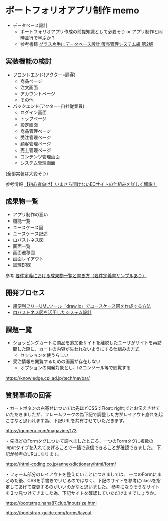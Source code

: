 # ポートフォリオアプリ制作 memo

- データベース設計
  - ポートフォリオアプリ作成の前提知識として必要そう or アプリ制作と同時並行で学ぶか？
  - 参考書籍 [グラス片手にデータベース設計 販売管理システム編 第2版](https://www.amazon.co.jp/gp/product/B01BLCJ9B6/ref=dbs_a_def_rwt_hsch_vapi_tkin_p1_i1)

## 実装機能の検討

- フロントエンド(アクター=顧客)
  - 商品ページ
  - 注文画面
  - アカウントページ
  - その他
- バックエンド(アクター=自社従業員)
  - ログイン画面
  - トップページ
  - 設定画面
  - 商品管理ページ
  - 受注管理ページ
  - 顧客管理ページ
  - 売上管理ページ
  - コンテンツ管理画面
  - システム管理画面

(全部実装は大変そう)

参考情報
[【初心者向け】いまさら聞けないECサイトの仕組みを詳しく解説！](https://ec-force.com/blog/cart_019)

## 成果物一覧

- アプリ制作の狙い
- 機能一覧
- ユースケース図
- ユースケース記述
- ロバストネス図
- 画面一覧
- 画面遷移図
- 画面レイアウト
- 論理ER図

参考
[要件定義における成果物一覧と書き方（要件定義書サンプルあり）](https://pm-rasinban.com/rd-write)

## 開発プロセス

- [超便利フリーUMLツール「draw.io」でユースケース図を作成する方法](https://medium-company.com/%E3%83%A6%E3%83%BC%E3%82%B9%E3%82%B1%E3%83%BC%E3%82%B9%E5%9B%B3/)
- [ロバストネス図を活用したシステム設計](https://thinkit.co.jp/article/13487)

## 課題一覧

- ショッピングカートに商品を追加後サイトを離脱したユーザがサイトを再訪問した際に、カートの内容が失われないようにする仕組みの方式
  - セッションを使うらしい
- 受注情報を閲覧するための画面が存在しない
  - オプションの開発対象とし、h2コンソール等で閲覧する

https://knowledge.cpi.ad.jp/tech/navbar/

## 質問事項の回答

・カートボタンの右寄せについては先ほどCSSでFloat: right;でとお伝えさせていただきましたが、フレームワークの為下記で調整した方がレイアウト崩れを起こさなと思われます為、下記URLを共有させていただきます。

https://qumeru.com/magazine/173

・先ほどのFormタグについて調べましたところ、一つのFormタグに複数のinputタイプを入れてあげることで一括で送信できることが確認できました。
下記が参考のURLになります。

https://html-coding.co.jp/annex/dictionary/html/form/

・フォーム部分のレイアウトを整えたいことにつきましては、
一つのFormにまとめた後、CSSを手書きでいじるのではなく、下記のサイトを参考にclassを指定してあげて変更するのがいいのかなと思いました。
参考になりそうなサイトを２つ見つけてきました為、下記サイトを確認していただけますでしょうか。

https://bootstrap.hana87.club/inputsize.html

https://bootstrap-guide.com/forms/layout